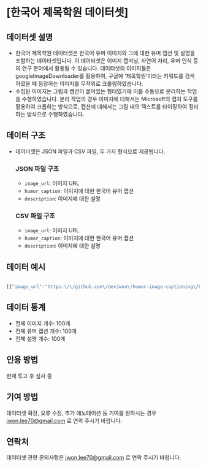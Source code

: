 # [한국어 제목학원 데이터셋]



## 데이터셋 설명

- 한국어 제목학원 데이터셋은 한국어 유머 이미지와 그에 대한 유머 캡션 및 설명을 포함하는 데이터셋입니다. 이 데이터셋은 이미지 캡셔닝, 자연어 처리, 유머 인식 등의 연구 분야에서 활용될 수 있습니다. 데이터셋의 이미지들은 googleImageDownloader를 활용하여, 구글에 ‘제목학원’이라는 키워드를 검색하였을 때 등장하는 이미지를 무작위로 크롤링하였습니다. 
- 수집된 이미지는 그림과 캡션이 붙어있는 형태였기에 이를 수동으로 분리하는 작업을 수행하였습니다. 분리 작업의 경우 이미지에 대해서는 Microsoft의 캡처 도구를 활용하여 크롭하는 방식으로, 캡션에 대해서는 그림 내의 텍스트를 타이핑하여 정리하는 방식으로 수행하였습니다.



## 데이터 구조

- 데이터셋은 JSON 파일과 CSV 파일, 두 가지 형식으로 제공됩니다.

  ### JSON 파일 구조

  - `image_url`: 이미지 URL
  - `humor_caption`: 이미지에 대한 한국어 유머 캡션
  - `description`: 이미지에 대한 설명

  ### CSV 파일 구조

  - `image_url`: 이미지 URL
  - `humor_caption`: 이미지에 대한 한국어 유머 캡션
  - `description`: 이미지에 대한 설명



## 데이터 예시

```javascript

[{"image_url":"https:\/\/github.com\/devJwon\/humor-image-captioning\/blob\/c4f76c427eab74c86a8be40bdb0aa80ea02d351b\/images\/crop\/crop_00000002.jpg?raw=true","humor_caption":"아빠 저녁거리 데려왔어요; 순서대로 털 벗고 불판에 올라가거라","description":"호랑이 캐릭터가 녹색 스웨터를 입고 바비큐를 하고 있는 동안 다른 호랑이 캐릭터들이 기대에 찬 눈빛으로 보고 있어요."}]

```



## 데이터 통계

- 전체 이미지 개수: 100개
- 전체 유머 캡션 개수: 100개
- 전체 설명 개수: 100개



## 인용 방법

현재 투고 후 심사 중



## 기여 방법

데이터셋 확장, 오류 수정, 추가 애노테이션 등 기여를 원하시는 경우 jwon.lee70@gmail.com 로 연락 주시기 바랍니다.

## 연락처

데이터셋 관련 문의사항은 jwon.lee70@gmail.com 로 연락 주시기 바랍니다.



